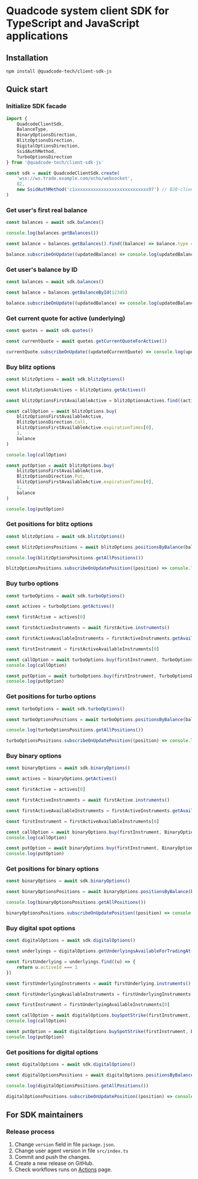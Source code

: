# Quadcode system client SDK for TypeScript and JavaScript applications

## Installation

```shell
npm install @quadcode-tech/client-sdk-js
```

## Quick start

### Initialize SDK facade

```js
import {
    QuadcodeClientSdk,
    BalanceType,
    BinaryOptionsDirection,
    BlitzOptionsDirection,
    DigitalOptionsDirection,
    SsidAuthMethod,
    TurboOptionsDirection
} from '@quadcode-tech/client-sdk-js'

const sdk = await QuadcodeClientSdk.create(
    'wss://ws.trade.example.com/echo/websocket',
    82,
    new SsidAuthMethod('c1xxxxxxxxxxxxxxxxxxxxxxxxxxxx97') // B2B-client's application can retrieve SSID over b2b-gateway API: [/v1/b2b-gateway/users/{user_id}/sessions](https://github.com/quadcode/b2b-gateway-api/blob/ec176e29fcf8a60e94398ce9a0120a23802a83dd/quadcode-internal-balance-openapi.yaml#L104).
)
```

### Get user's first real balance

```js
const balances = await sdk.balances()

console.log(balances.getBalances())

const balance = balances.getBalances().find((balance) => balance.type === BalanceType.Real)

balance.subscribeOnUpdate((updatedBalance) => console.log(updatedBalance))
```

### Get user's balance by ID

```js
const balances = await sdk.balances()

const balance = balances.getBalanceById(12345)

balance.subscribeOnUpdate((updatedBalance) => console.log(updatedBalance))
```

### Get current quote for active (underlying)

```js
const quotes = await sdk.quotes()

const currentQuote = await quotes.getCurrentQuoteForActive(1)

currentQuote.subscribeOnUpdate((updatedCurrentQuote) => console.log(updatedCurrentQuote))
```

### Buy blitz options

```js
const blitzOptions = await sdk.blitzOptions()

const blitzOptionsActives = blitzOptions.getActives()

const blitzOptionsFirstAvailableActive = blitzOptionsActives.find((active) => active.canBeBoughtAt(new Date()))

const callOption = await blitzOptions.buy(
    blitzOptionsFirstAvailableActive,
    BlitzOptionsDirection.Call,
    blitzOptionsFirstAvailableActive.expirationTimes[0],
    1,
    balance
)

console.log(callOption)

const putOption = await blitzOptions.buy(
    blitzOptionsFirstAvailableActive,
    BlitzOptionsDirection.Put,
    blitzOptionsFirstAvailableActive.expirationTimes[0],
    1,
    balance
)

console.log(putOption)
```

### Get positions for blitz options

```js
const blitzOptions = await sdk.blitzOptions()

const blitzOptionsPositions = await blitzOptions.positionsByBalance(balance)

console.log(blitzOptionsPositions.getAllPositions())

blitzOptionsPositions.subscribeOnUpdatePosition((position) => console.log(position))
```

### Buy turbo options

```js
const turboOptions = await sdk.turboOptions()

const actives = turboOptions.getActives()

const firstActive = actives[0]

const firstActiveInstruments = await firstActive.instruments()

const firstActiveAvailableInstruments = firstActiveInstruments.getAvailableForBuyAt(new Date())

const firstInstrument = firstActiveAvailableInstruments[0]

const callOption = await turboOptions.buy(firstInstrument, TurboOptionsDirection.Call, 1, balance)
console.log(callOption)

const putOption = await turboOptions.buy(firstInstrument, TurboOptionsDirection.Put, 1, balance)
console.log(putOption)
```

### Get positions for turbo options

```js
const turboOptions = await sdk.turboOptions()

const turboOptionsPositions = await turboOptions.positionsByBalance(balance)

console.log(turboOptionsPositions.getAllPositions())

turboOptionsPositions.subscribeOnUpdatePosition((position) => console.log(position))
```

### Buy binary options

```js
const binaryOptions = await sdk.binaryOptions()

const actives = binaryOptions.getActives()

const firstActive = actives[0]

const firstActiveInstruments = await firstActive.instruments()

const firstActiveAvailableInstruments = firstActiveInstruments.getAvailableForBuyAt(new Date())

const firstInstrument = firstActiveAvailableInstruments[0]

const callOption = await binaryOptions.buy(firstInstrument, BinaryOptionsDirection.Call, 1, balance)
console.log(callOption)

const putOption = await binaryOptions.buy(firstInstrument, BinaryOptionsDirection.Put, 1, balance)
console.log(putOption)
```

### Get positions for binary options

```js
const binaryOptions = await sdk.binaryOptions()

const binaryOptionsPositions = await binaryOptions.positionsByBalance(balance)

console.log(binaryOptionsPositions.getAllPositions())

binaryOptionsPositions.subscribeOnUpdatePosition((position) => console.log(position))
```

### Buy digital spot options

```js
const digitalOptions = await sdk.digitalOptions()

const underlyings = digitalOptions.getUnderlyingsAvailableForTradingAt(new Date())

const firstUnderlying = underlyings.find((u) => {
    return u.activeId === 1
})

const firstUnderlyingInstruments = await firstUnderlying.instruments()

const firstUnderlyingAvailableInstruments = firstUnderlyingInstruments.getAvailableForBuyAt(new Date())

const firstInstrument = firstUnderlyingAvailableInstruments[0]

const callOption = await digitalOptions.buySpotStrike(firstInstrument, DigitalOptionsDirection.Call, 1, balance)
console.log(callOption)

const putOption = await digitalOptions.buySpotStrike(firstInstrument, DigitalOptionsDirection.Put, 1, balance)
console.log(putOption)
```

### Get positions for digital options

```js
const digitalOptions = await sdk.digitalOptions()

const digitalOptionsPositions = await digitalOptions.positionsByBalance(balance)

console.log(digitalOptionsPositions.getAllPositions())

digitalOptionsPositions.subscribeOnUpdatePosition((position) => console.log(position))
```

## For SDK maintainers

### Release process

1) Change `version` field in file `package.json`.
2) Change user agent version in file `src/index.ts`
3) Commit and push the changes.
4) Create a new release on GitHub.
5) Check workflows runs on [Actions](https://github.com/quadcode/client-sdk-js/actions) page.

